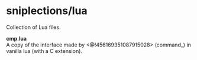# sniplections/lua
Collection of Lua files.

**cmp.lua**<br/>
A copy of the interface made by <@!456169351087915028> (command_) in vanilla lua (with a C extension).
